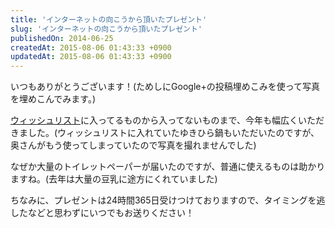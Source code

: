 ```yaml
---
title: 'インターネットの向こうから頂いたプレゼント'
slug: 'インターネットの向こうから頂いたプレゼント'
publishedOn: 2014-06-25
createdAt: 2015-08-06 01:43:33 +0900
updatedAt: 2015-08-06 01:43:33 +0900
---
```

いつもありがとうございます！(ためしにGoogle+の投稿埋めこみを使って写真を埋めこんでみます。)

<!-- Place this tag where you want the widget to render. -->
<div class="g-post" data-href="https://plus.google.com/104083978763550731630/posts/QZQPBHwVMVN"></div>

[ウィッシュリスト](https://amzn.to/kenchan-wl)に入ってるものから入ってないものまで、今年も幅広くいただきました。(ウィッシュリストに入れていたゆきひら鍋もいただいたのですが、奥さんがもう使ってしまっていたので写真を撮れませんでした)

なぜか大量のトイレットペーパーが届いたのですが、普通に使えるものは助かりますね。(去年は大量の豆乳に途方にくれていました)

ちなみに、プレゼントは24時間365日受けつけておりますので、タイミングを逃したなどと思わずにいつでもお送りください！
